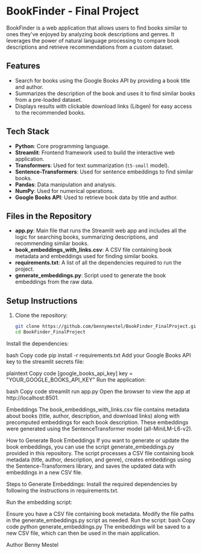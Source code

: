 # BookFinder - Final Project

BookFinder is a web application that allows users to find books similar to ones they've enjoyed by analyzing book descriptions and genres. It leverages the power of natural language processing to compare book descriptions and retrieve recommendations from a custom dataset.

## Features

- Search for books using the Google Books API by providing a book title and author.
- Summarizes the description of the book and uses it to find similar books from a pre-loaded dataset.
- Displays results with clickable download links (Libgen) for easy access to the recommended books.

## Tech Stack

- **Python**: Core programming language.
- **Streamlit**: Frontend framework used to build the interactive web application.
- **Transformers**: Used for text summarization (`t5-small` model).
- **Sentence-Transformers**: Used for sentence embeddings to find similar books.
- **Pandas**: Data manipulation and analysis.
- **NumPy**: Used for numerical operations.
- **Google Books API**: Used to retrieve book data by title and author.

## Files in the Repository

- **app.py**: Main file that runs the Streamlit web app and includes all the logic for searching books, summarizing descriptions, and recommending similar books.
- **book_embeddings_with_links.csv**: A CSV file containing book metadata and embeddings used for finding similar books.
- **requirements.txt**: A list of all the dependencies required to run the project.
- **generate_embeddings.py**: Script used to generate the book embeddings from the raw data.

## Setup Instructions

1. Clone the repository:
   ```bash
   git clone https://github.com/bennymestel/BookFinder_FinalProject.git
   cd BookFinder_FinalProject
Install the dependencies:

bash
Copy code
pip install -r requirements.txt
Add your Google Books API key to the streamlit secrets file:

plaintext
Copy code
[google_books_api_key]
key = "YOUR_GOOGLE_BOOKS_API_KEY"
Run the application:

bash
Copy code
streamlit run app.py
Open the browser to view the app at http://localhost:8501.

Embeddings
The book_embeddings_with_links.csv file contains metadata about books (title, author, description, and download links) along with precomputed embeddings for each book description. These embeddings were generated using the SentenceTransformer model (all-MiniLM-L6-v2).

How to Generate Book Embeddings
If you want to generate or update the book embeddings, you can use the script generate_embeddings.py provided in this repository. The script processes a CSV file containing book metadata (title, author, description, and genre), creates embeddings using the Sentence-Transformers library, and saves the updated data with embeddings in a new CSV file.

Steps to Generate Embeddings:
Install the required dependencies by following the instructions in requirements.txt.

Run the embedding script:

Ensure you have a CSV file containing book metadata.
Modify the file paths in the generate_embeddings.py script as needed.
Run the script:
bash
Copy code
python generate_embeddings.py
The embeddings will be saved to a new CSV file, which can then be used in the main application.

Author
Benny Mestel
